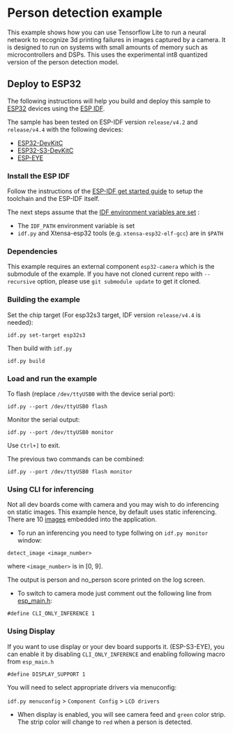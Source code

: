 # Person detection example

This example shows how you can use Tensorflow Lite to run a  neural
network to recognize 3d printing failures in images captured by a camera.  It is designed to
run on systems with small amounts of memory such as microcontrollers and DSPs.
This uses the experimental int8 quantized version of the person detection model.

## Deploy to ESP32

The following instructions will help you build and deploy this sample
to [ESP32](https://www.espressif.com/en/products/hardware/esp32/overview)
devices using the [ESP IDF](https://github.com/espressif/esp-idf).

The sample has been tested on ESP-IDF version `release/v4.2` and `release/v4.4` with the following devices:
- [ESP32-DevKitC](http://esp-idf.readthedocs.io/en/latest/get-started/get-started-devkitc.html)
- [ESP32-S3-DevKitC](https://docs.espressif.com/projects/esp-idf/en/latest/esp32s3/hw-reference/esp32s3/user-guide-devkitc-1.html)
- [ESP-EYE](https://github.com/espressif/esp-who/blob/master/docs/en/get-started/ESP-EYE_Getting_Started_Guide.md)

### Install the ESP IDF

Follow the instructions of the
[ESP-IDF get started guide](https://docs.espressif.com/projects/esp-idf/en/latest/get-started/index.html)
to setup the toolchain and the ESP-IDF itself.

The next steps assume that the
[IDF environment variables are set](https://docs.espressif.com/projects/esp-idf/en/latest/get-started/index.html#step-4-set-up-the-environment-variables) :

 * The `IDF_PATH` environment variable is set
 * `idf.py` and Xtensa-esp32 tools (e.g. `xtensa-esp32-elf-gcc`) are in `$PATH`

### Dependencies

This example requires an external component `esp32-camera` which is the submodule of the example.
If you have not cloned current repo with `--recursive` option, please use `git submodule update` to get it cloned.

### Building the example

Set the chip target (For esp32s3 target, IDF version `release/v4.4` is needed):

```
idf.py set-target esp32s3
```

Then build with `idf.py`
```
idf.py build
```

### Load and run the example

To flash (replace `/dev/ttyUSB0` with the device serial port):
```
idf.py --port /dev/ttyUSB0 flash
```

Monitor the serial output:
```
idf.py --port /dev/ttyUSB0 monitor
```

Use `Ctrl+]` to exit.

The previous two commands can be combined:
```
idf.py --port /dev/ttyUSB0 flash monitor
```

### Using CLI for inferencing

Not all dev boards come with camera and you may wish to do inferencing on static images.
This example hence, by default uses static inferencing.
There are 10 [images](static_images/sample_images/README.md) embedded into the application.

  * To run an inferencing you need to type follwing on `idf.py monitor` window:

```
detect_image <image_number>
```
where `<image_number>` is in [0, 9].

The output is person and no_person score printed on the log screen.

  * To switch to camera mode just comment out the following line from [esp_main.h](main/esp_main.h):

  ```
  #define CLI_ONLY_INFERENCE 1
  ```

### Using Display

If you want to use display or your dev board supports it. (ESP-S3-EYE), you can enable it by disabling `CLI_ONLY_INFERENCE` and enabling following macro from `esp_main.h`
```
#define DISPLAY_SUPPORT 1
```

You will need to select appropriate drivers via menuconfig:

`idf.py menuconfig` > `Component Config` > `LCD drivers`

  * When display is enabled, you will see camera feed and `green` color strip. The strip color will change to `red` when a person is detected.
